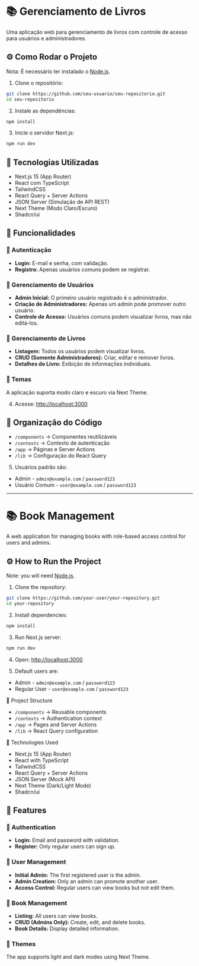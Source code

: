 <!-- TODO: Organize multiple languages -->

# 📚 Gerenciamento de Livros

Uma aplicação web para gerenciamento de livros com controle de acesso para usuários e administradores.

## ⚙️ Como Rodar o Projeto

Nota: É necessário ter instalado o [Node.js](https://nodejs.org/).

1. Clone o repositório:

```sh
git clone https://github.com/seu-usuario/seu-repositorio.git
cd seu-repositorio
```

2. Instale as dependências:

```sh
npm install
```

3. Inicie o servidor Next.js:

```sh
npm run dev
```

## 🚀 Tecnologias Utilizadas

- Next.js 15 (App Router)
- React com TypeScript
- TailwindCSS
- React Query + Server Actions
- JSON Server (Simulação de API REST)
- Next Theme (Modo Claro/Escuro)
- Shadcn/ui

## 📌 Funcionalidades

### 🔑 Autenticação

- **Login:** E-mail e senha, com validação.
- **Registro:** Apenas usuários comuns podem se registrar.

### 👥 Gerenciamento de Usuários

- **Admin Inicial:** O primeiro usuário registrado é o administrador.
- **Criação de Administradores:** Apenas um admin pode promover outro usuário.
- **Controle de Acesso:** Usuários comuns podem visualizar livros, mas não editá-los.

### 📖 Gerenciamento de Livros

- **Listagem:** Todos os usuários podem visualizar livros.
- **CRUD (Somente Administradores):** Criar, editar e remover livros.
- **Detalhes do Livro:** Exibição de informações individuais.

### 🎨 Temas

A aplicação suporta modo claro e escuro via Next Theme.

4. Acesse: [http://localhost:3000](http://localhost:3000)

## 📌 Organização do Código

- `/components` → Componentes reutilizáveis
- `/contexts` → Contexto de autenticação
- `/app` → Páginas e Server Actions
- `/lib` → Configuração do React Query

5. Usuários padrão são:

- Admin - `admin@example.com` / `password123`
- Usuário Comum - `user@example.com` / `password123`

---

# 📚 Book Management

A web application for managing books with role-based access control for users and admins.

## ⚙️ How to Run the Project

Note: you will need [Node.js](https://nodejs.org/).

1. Clone the repository:

```sh
git clone https://github.com/your-user/your-repository.git
cd your-repository
```

2. Install dependencies:

```sh
npm install
```

3. Run Next.js server:

```sh
npm run dev
```

4. Open: [http://localhost:3000](http://localhost:3000)

5. Default users are:

- Admin - `admin@example.com` / `password123`
- Regular User - `user@example.com` / `password123`

📌 Project Structure

- `/components` → Reusable components
- `/contexts` → Authentication context
- `/app` → Pages and Server Actions
- `/lib` → React Query configuration

🚀 Technologies Used

- Next.js 15 (App Router)
- React with TypeScript
- TailwindCSS
- React Query + Server Actions
- JSON Server (Mock API)
- Next Theme (Dark/Light Mode)
- Shadcn/ui

## 📌 Features

### 🔑 Authentication

- **Login:** Email and password with validation.
- **Register:** Only regular users can sign up.

### 👥 User Management

- **Initial Admin:** The first registered user is the admin.
- **Admin Creation:** Only an admin can promote another user.
- **Access Control:** Regular users can view books but not edit them.

### 📖 Book Management

- **Listing:** All users can view books.
- **CRUD (Admins Only):** Create, edit, and delete books.
- **Book Details:** Display detailed information.

### 🎨 Themes

The app supports light and dark modes using Next Theme.
